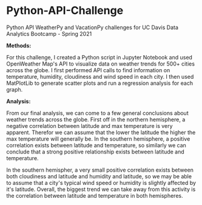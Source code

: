 # Python-API-Challenge
Python API WeatherPy and VacationPy challenges for UC Davis Data Analytics Bootcamp - Spring 2021

**Methods:**

For this challenge, I created a Python script in Jupyter Notebook and used OpenWeather Map's API to visualize data on weather trends for 500+ cities across the globe. I first performed API calls to find information on temperature, humidity, cloudiness and wind speed in each city. I then used MatPlotLib to generate scatter plots and run a regression analysis for each graph.  

**Analysis:**

From our final analysis, we can come to a few general conclusions about weather trends across the globe. First off in the northern hemisphere, a negative correlation between latitude and max temperature is very apparent. Therefor we can assume that the lower the latitude the higher the max temperature will generally be. In the southern hemisphere, a positive correlation exists between latitude and temperature, so similarly we can conclude that a strong positive relationship exists between latitude and temperature. 

In the southern hemispher, a very small positive correlation exists between both cloudiness and latitude and humidity and latitude, so we may be able to assume that a city's typical wind speed or humidity is slightly affected by it's latitude. Overall, the biggest trend we can take away from this activity is the correlation between latitude and temperature in both hemispheres. 
